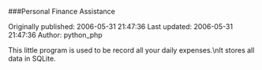 ###Personal Finance Assistance

Originally published: 2006-05-31 21:47:36
Last updated: 2006-05-31 21:47:36
Author: python_php 

This little program is used to be record all your daily expenses.\nIt stores all data in SQLite.